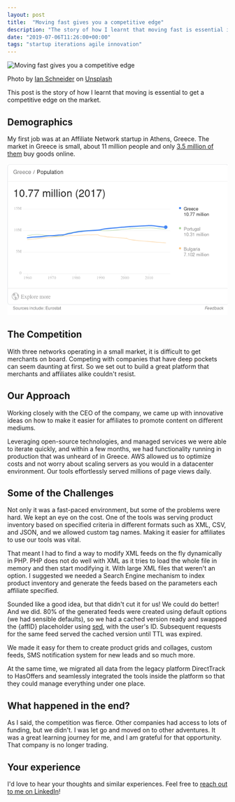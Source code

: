 ```yaml
---
layout: post
title:  "Moving fast gives you a competitive edge"
description: "The story of how I learnt that moving fast is essential in corporate world."
date: "2019-07-06T11:26:00+00:00"
tags: "startup iterations agile innovation"
---
```


![Moving fast gives you a competitive edge](/assets/images/posts/moving-fast-gives-you-a-competitive-edge.jpg "Moving fast gives you a competitive edge")

Photo by [Ian Schneider](https://unsplash.com/@goian?utm_source=unsplash&utm_medium=referral&utm_content=creditCopyText) on [Unsplash](https://unsplash.com/search/photos/perfect?utm_source=unsplash&utm_medium=referral&utm_content=creditCopyText)

This post is the story of how I learnt that moving is essential to get a competitive edge on the market.

## Demographics

My first job was at an Affiliate Network startup in Athens, Greece. The market in Greece is small, about 11 million people and only [3.5 million of them](https://www.export.gov/article?id=Greece-eCommerce-Overview) buy goods online.

![Greece's population is about 11 million people](/assets/images/posts/greek-population.png "Greece's population is about 11 million people")

## The Competition

With three networks operating in a small market, it is difficult to get merchants on board. Competing with companies that have deep pockets can seem daunting at first. So we set out to build a great platform that merchants and affiliates alike couldn't resist.

## Our Approach

Working closely with the CEO of the company, we came up with innovative ideas on how to make it easier for affiliates to promote content on different mediums.

Leveraging open-source technologies, and managed services we were able to iterate quickly, and within a few months, we had functionality running in production that was unheard of in Greece. AWS allowed us to optimize costs and not worry about scaling servers as you would in a datacenter environment. Our tools effortlessly served millions of page views daily.

## Some of the Challenges

Not only it was a fast-paced environment, but some of the problems were hard. We kept an eye on the cost. One of the tools was serving product inventory based on specified criteria in different formats such as XML, CSV, and JSON, and we allowed custom tag names. Making it easier for affiliates to use our tools was vital.

That meant I had to find a way to modify XML feeds on the fly dynamically in PHP. PHP does not do well with XML as it tries to load the whole file in memory and then start modifying it. With large XML files that weren't an option. I suggested we needed a Search Engine mechanism to index product inventory and generate the feeds based on the parameters each affiliate specified.

Sounded like a good idea, but that didn't cut it for us! We could do better! And we did. 80% of the generated feeds were created using default options (we had sensible defaults), so we had a cached version ready and swapped the {affID} placeholder using [sed](https://linux.die.net/man/1/sed), with the user's ID. Subsequent requests for the same feed served the cached version until TTL was expired.

We made it easy for them to create product grids and collages, custom feeds, SMS notification system for new leads and so much more.

At the same time, we migrated all data from the legacy platform DirectTrack to HasOffers and seamlessly integrated the tools inside the platform so that they could manage everything under one place.

## What happened in the end?

As I said, the competition was fierce. Other companies had access to lots of funding, but we didn't. I was let go and moved on to other adventures. It was a great learning journey for me, and I am grateful for that opportunity. That company is no longer trading.

## Your experience

I'd love to hear your thoughts and similar experiences. Feel free to [reach out to me on LinkedIn](https://www.linkedin.com/in/george-g-279883115/)!
